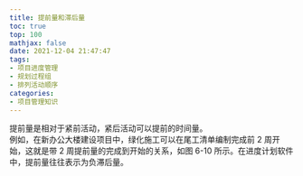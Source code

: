 ```yaml
---
title: 提前量和滞后量
toc: true
top: 100
mathjax: false
date: 2021-12-04 21:47:47
tags:
- 项目进度管理
- 规划过程组
- 排列活动顺序
categories:
- 项目管理知识
---
```

提前量是相对于紧前活动，紧后活动可以提前的时间量。  
例如，在新办公大楼建设项目中，绿化施工可以在尾工清单编制完成前 2 周开始，这就是带 2 周提前量的完成到开始的关系，如图 6-10 所示。在进度计划软件中，提前量往往表示为负滞后量。
